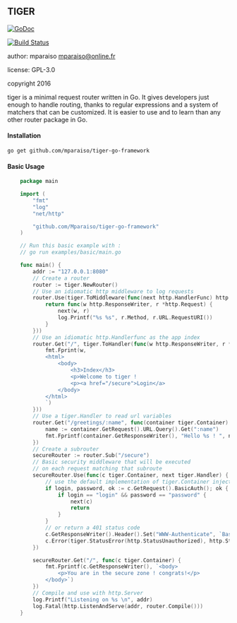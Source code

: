 TIGER
------

[![GoDoc](https://godoc.org/github.com/Mparaiso/tiger-go-framework?status.png)](https://godoc.org/github.com/Mparaiso/tiger-go-framework)

[![Build Status](https://travis-ci.org/Mparaiso/tiger-go-framework.svg?branch=master)](https://travis-ci.org/Mparaiso/tiger-go-framework)

author: mparaiso <mparaiso@online.fr>

license: GPL-3.0

copyright 2016

tiger is a minimal request router written in Go. 
It gives developers just enough to handle routing, thanks to regular expressions and 
a system of matchers that can be customized. It is easier to use and to learn than any 
other router package in Go.

#### Installation

    go get github.com/mparaiso/tiger-go-framework

#### Basic Usage

```go
    package main

    import (
        "fmt"
        "log"
        "net/http"

        "github.com/Mparaiso/tiger-go-framework"
    )

    // Run this basic example with :
    // go run examples/basic/main.go

    func main() {
        addr := "127.0.0.1:8080"
        // Create a router
        router := tiger.NewRouter()
        // Use an idiomatic http middleware to log requests
        router.Use(tiger.ToMiddleware(func(next http.HandlerFunc) http.HandlerFunc {
            return func(w http.ResponseWriter, r *http.Request) {
                next(w, r)
                log.Printf("%s %s", r.Method, r.URL.RequestURI())
            }
        }))
        // Use an idiomatic http.Handlerfunc as the app index
        router.Get("/", tiger.ToHandler(func(w http.ResponseWriter, r *http.Request) {
            fmt.Fprint(w, `
            <html>
                <body>
                    <h3>Index</h3>
                    <p>Welcome to tiger !
                    <p><a href="/secure">Login</a>
                </body>
            </html>
            `)
        }))
        // Use a tiger.Handler to read url variables
        router.Get("/greetings/:name", func(container tiger.Container) {
            name := container.GetRequest().URL.Query().Get(":name")
            fmt.Fprintf(container.GetResponseWriter(), "Hello %s ! ", name)
        })
        // Create a subrouter
        secureRouter := router.Sub("/secure")
        // Basic security middleware that will be executed
        // on each request matching that subroute
        secureRouter.Use(func(c tiger.Container, next tiger.Handler) {
            // use the default implementation of tiger.Container injected in the router by default
            if login, password, ok := c.GetRequest().BasicAuth(); ok {
                if login == "login" && password == "password" {
                    next(c)
                    return
                }
            }
            // or return a 401 status code
            c.GetResponseWriter().Header().Set("WWW-Authenticate", `Basic realm="Secure"`)
            c.Error(tiger.StatusError(http.StatusUnauthorized), http.StatusUnauthorized)
        })

        secureRouter.Get("/", func(c tiger.Container) {
            fmt.Fprintf(c.GetResponseWriter(), `<body>
                <p>You are in the secure zone ! congrats!</p>
            </body>`)
        })
        // Compile and use with http.Server
        log.Printf("Listening on %s \n", addr)
        log.Fatal(http.ListenAndServe(addr, router.Compile()))
    }
```